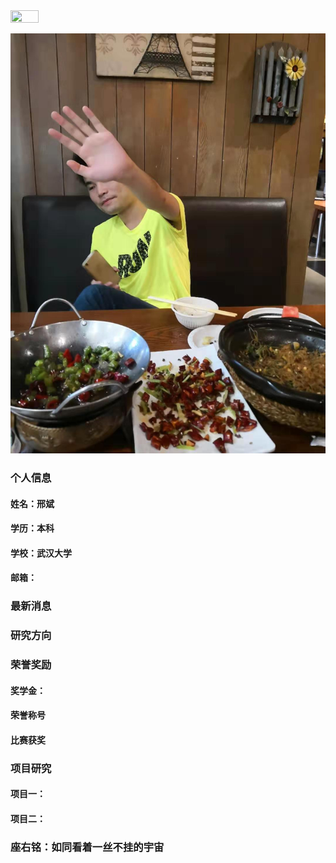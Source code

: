 <img src="https://github.com/morty9527/morty9527.github.io/blob/master/PersonPhoto.jpg" width = 30% height = 30% />

![证件照](/PersonPhoto.jpg)
### 个人信息
#### 姓名：邢斌
#### 学历：本科
#### 学校：武汉大学
#### 邮箱：

### 最新消息

### 研究方向

### 荣誉奖励
#### 奖学金：
#### 荣誉称号
#### 比赛获奖

### 项目研究
#### 项目一：
#### 项目二：
### 座右铭：如同看着一丝不挂的宇宙

